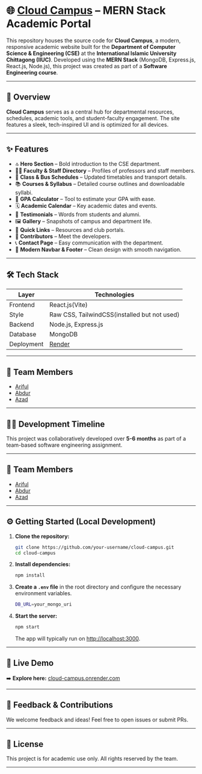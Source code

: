 # 🌐 [Cloud Campus](https://cloud-campus.onrender.com/) – MERN Stack Academic Portal

This repository houses the source code for **Cloud Campus**, a modern, responsive academic website built for the **Department of Computer Science & Engineering (CSE)** at the **International Islamic University Chittagong (IIUC)**. Developed using the **MERN Stack** (MongoDB, Express.js, React.js, Node.js), this project was created as part of a **Software Engineering course**.

---

## 🚀 Overview

**Cloud Campus** serves as a central hub for departmental resources, schedules, academic tools, and student-faculty engagement. The site features a sleek, tech-inspired UI and is optimized for all devices.

---

## ✨ Features

- 🔝 **Hero Section** – Bold introduction to the CSE department.
- 👨‍🏫 **Faculty & Staff Directory** – Profiles of professors and staff members.
- 📅 **Class & Bus Schedules** – Updated timetables and transport details.
- 📚 **Courses & Syllabus** – Detailed course outlines and downloadable syllabi.
- 🧮 **GPA Calculator** – Tool to estimate your GPA with ease.
- 🗓️ **Academic Calendar** – Key academic dates and events.
- 💬 **Testimonials** – Words from students and alumni.
- 🖼️ **Gallery** – Snapshots of campus and department life.
- 🔗 **Quick Links** – Resources and club portals.
- 🤝 **Contributors** – Meet the developers.
- 📞 **Contact Page** – Easy communication with the department.
- 📌 **Modern Navbar & Footer** – Clean design with smooth navigation.

---

## 🛠️ Tech Stack

| Layer      | Technologies                                 |
| ---------- | -------------------------------------------- |
| Frontend   | React.js(Vite)                               |
| Style      | Raw CSS, TailwindCSS(installed but not used) |
| Backend    | Node.js, Express.js                          |
| Database   | MongoDB                                      |
| Deployment | [Render](https://render.com)                 |

---

## 👥 Team Members

- [Ariful](https://github.com/ariful213026)
- [Abdur](https://github.com/abdur65)
- [Azad](https://github.com/azad12614)

---

## 👨‍💻 Development Timeline

This project was collaboratively developed over **5-6 months** as part of a team-based software engineering assignment.

---

## 👥 Team Members

- [Ariful](https://github.com/ariful213026)
- [Abdur](https://github.com/abdur65)
- [Azad](https://github.com/azad12614)

---

## ⚙️ Getting Started (Local Development)

1. **Clone the repository:**

   ```bash
   git clone https://github.com/your-username/cloud-campus.git
   cd cloud-campus
   ```

2. **Install dependencies:**

   ```bash
   npm install
   ```

3. **Create a `.env` file** in the root directory and configure the necessary environment variables.

   ```bash
   DB_URL=your_mongo_uri

   ```

4. **Start the server:**

   ```bash
   npm start
   ```

   The app will typically run on [http://localhost:3000](http://localhost:3000).

---

## 🔗 Live Demo

➡️ **Explore here:** [cloud-campus.onrender.com](https://cloud-campus.onrender.com)

---

## 💬 Feedback & Contributions

We welcome feedback and ideas! Feel free to open issues or submit PRs.

---

## 📄 License

This project is for academic use only. All rights reserved by the team.

---
